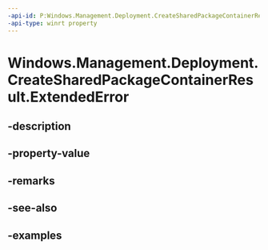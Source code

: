 ```yaml
---
-api-id: P:Windows.Management.Deployment.CreateSharedPackageContainerResult.ExtendedError
-api-type: winrt property
---
```


# Windows.Management.Deployment.CreateSharedPackageContainerResult.ExtendedError

<!--
public System.Exception ExtendedError { get; }
-->


## -description

## -property-value

## -remarks

## -see-also

## -examples


